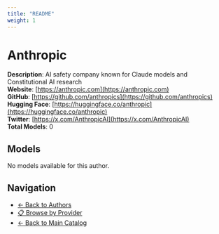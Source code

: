```yaml
---
title: "README"
weight: 1
---
```

# Anthropic

**Description**: AI safety company known for Claude models and Constitutional AI research  
**Website**: [https://anthropic.com](https://anthropic.com)  
**GitHub**: [https://github.com/anthropics](https://github.com/anthropics)  
**Hugging Face**: [https://huggingface.co/anthropic](https://huggingface.co/anthropic)  
**Twitter**: [https://x.com/AnthropicAI](https://x.com/AnthropicAI)  
**Total Models**: 0

## Models

No models available for this author.

## Navigation

- [← Back to Authors](../README.md)
- [📋 Browse by Provider](../../providers/README.md)
- [← Back to Main Catalog](../../README.md)
